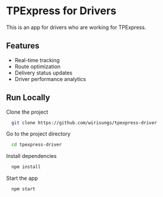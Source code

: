 # TPExpress for Drivers

This is an app for drivers who are working for TPExpress.

## Features

- Real-time tracking
- Route optimization
- Delivery status updates
- Driver performance analytics

## Run Locally

Clone the project

```bash
  git clone https://github.com/wirisungs/tpexpress-driver
```

Go to the project directory

```bash
  cd tpexpress-driver
```

Install dependencies

```bash
  npm install
```

Start the app

```bash
  npm start
```
